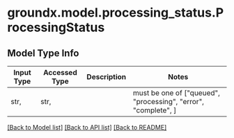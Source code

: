 # groundx.model.processing_status.ProcessingStatus

## Model Type Info
Input Type | Accessed Type | Description | Notes
------------ | ------------- | ------------- | -------------
str,  | str,  |  | must be one of ["queued", "processing", "error", "complete", ] 

[[Back to Model list]](../../README.md#documentation-for-models) [[Back to API list]](../../README.md#documentation-for-api-endpoints) [[Back to README]](../../README.md)

